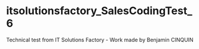 # itsolutionsfactory_SalesCodingTest_6
Technical test from IT Solutions Factory - Work made by Benjamin CINQUIN
